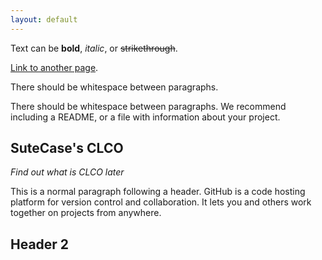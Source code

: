 ```yaml
---
layout: default
---
```


Text can be **bold**, _italic_, or ~~strikethrough~~.

[Link to another page](./another-page.html).

There should be whitespace between paragraphs.

There should be whitespace between paragraphs. We recommend including a README, or a file with information about your project.

## SuteCase's CLCO

_Find out what is CLCO later_

This is a normal paragraph following a header. GitHub is a code hosting platform for version control and collaboration. It lets you and others work together on projects from anywhere.

## Header 2
